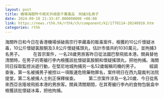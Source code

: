 ```yaml
---
layout: post
title: 機場海關昨今兩天共檢逾千萬毒品　拘捕3名男子
date: 2024-09-10 21:33:47.000000000 +08:00
link: https://news.rthk.hk/rthk/ch/component/k2/1770114-20240910.htm
categories: rthk
---
```


海關昨日和今日在香港機場偵破兩宗行李藏毒的販毒案件，檢獲約10公斤懷疑冰毒，10公斤懷疑氯胺酮及3.8公斤懷疑搖頭丸，估計市值共約1030萬元，並拘捕3名男子。
　　 
在首宗案件，一名28歲男旅客昨日從法國巴黎飛抵本港。關員替他清關時，在男子的寄艙行李內檢獲該批懷疑氯胺酮和懷疑搖頭丸，把他拘捕。海關同日採取監控派遞行動，在堅尼地城拘捕另一名52歲報稱司機的男子。
　　 
經調查後，第一名被捕男子被控以一項販運危險藥物罪名，案件明日在西九龍裁判法院提堂。第二名被捕人士則正保釋候查。
　　 
第二宗案件涉及一名20歲、今日從馬來西亞吉隆坡飛抵本港的男旅客。關員清關期間，在其寄艙行李內的食物包裝盒中檢獲該批懷疑冰毒，把他拘捕。
